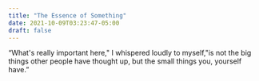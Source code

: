 ```yaml
---
title: "The Essence of Something"
date: 2021-10-09T03:23:47-05:00
draft: false
---
```


“What's really important here," I whispered loudly to myself,"is not the big things other people have thought up, but the small things you, yourself have.”